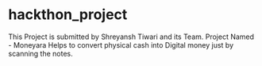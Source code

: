 # hackthon_project
This Project is submitted by Shreyansh Tiwari and its Team. 
Project Named - Moneyara Helps to convert physical cash into Digital money just by scanning the notes.

